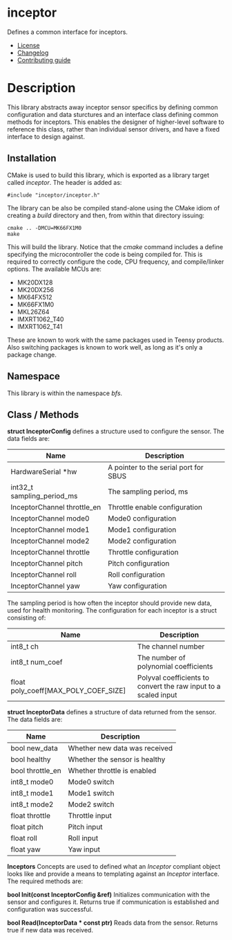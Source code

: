 # inceptor
Defines a common interface for inceptors.
   * [License](LICENSE.md)
   * [Changelog](CHANGELOG.md)
   * [Contributing guide](CONTRIBUTING.md)

# Description
This library abstracts away inceptor sensor specifics by defining common configuration and data sturctures and an interface class defining common methods for inceptors. This enables the designer of higher-level software to reference this class, rather than individual sensor drivers, and have a fixed interface to design against.

## Installation
CMake is used to build this library, which is exported as a library target called *inceptor*. The header is added as:

```
#include "inceptor/inceptor.h"
```

The library can be also be compiled stand-alone using the CMake idiom of creating a *build* directory and then, from within that directory issuing:

```
cmake .. -DMCU=MK66FX1M0
make
```

This will build the library. Notice that the *cmake* command includes a define specifying the microcontroller the code is being compiled for. This is required to correctly configure the code, CPU frequency, and compile/linker options. The available MCUs are:
   * MK20DX128
   * MK20DX256
   * MK64FX512
   * MK66FX1M0
   * MKL26Z64
   * IMXRT1062_T40
   * IMXRT1062_T41

These are known to work with the same packages used in Teensy products. Also switching packages is known to work well, as long as it's only a package change.

## Namespace
This library is within the namespace *bfs*.

## Class / Methods

**struct InceptorConfig** defines a structure used to configure the sensor. The data fields are:

| Name | Description |
| --- | --- |
| HardwareSerial *hw | A pointer to the serial port for SBUS |
| int32_t sampling_period_ms | The sampling period, ms |
| InceptorChannel throttle_en | Throttle enable configuration |
| InceptorChannel mode0 | Mode0 configuration |
| InceptorChannel mode1 | Mode1 configuration |
| InceptorChannel mode2 | Mode2 configuration |
| InceptorChannel throttle | Throttle configuration |
| InceptorChannel pitch | Pitch configuration |
| InceptorChannel roll | Roll configuration |
| InceptorChannel yaw | Yaw configuration |

The sampling period is how often the inceptor should provide new data, used for health monitoring. The configuration for each inceptor is a struct consisting of:

| Name | Description |
| --- | --- |
| int8_t ch | The channel number |
| int8_t num_coef | The number of polynomial coefficients |
| float poly_coeff[MAX_POLY_COEF_SIZE] | Polyval coefficients to convert the raw input to a scaled input |


**struct InceptorData** defines a structure of data returned from the sensor. The data fields are:

| Name | Description |
| --- | --- |
| bool new_data | Whether new data was received |
| bool healthy | Whether the sensor is healthy |
| bool throttle_en | Whether throttle is enabled |
| int8_t mode0 | Mode0 switch |
| int8_t mode1 | Mode1 switch |
| int8_t mode2 | Mode2 switch |
| float throttle | Throttle input |
| float pitch | Pitch input |
| float roll | Roll input |
| float yaw | Yaw input |

**Inceptors** Concepts are used to defined what an *Inceptor* compliant object looks like and provide a means to templating against an *Inceptor* interface. The required methods are:

**bool Init(const InceptorConfig &ref)** Initializes communication with the sensor and configures it. Returns true if communication is established and configuration was successful.

**bool Read(InceptorData &ast; const ptr)** Reads data from the sensor. Returns true if new data was received.
